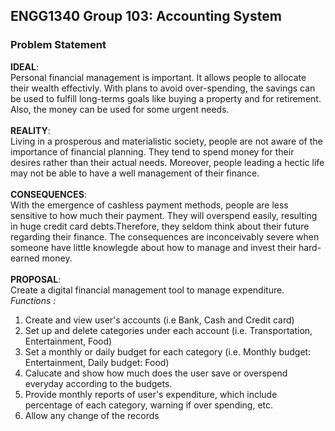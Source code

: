 ## ENGG1340 Group 103: Accounting System
### Problem Statement
**IDEAL**:\
Personal financial management is important. It allows people to allocate their wealth effectivly. With plans to avoid over-spending, the savings can be used to fulfill long-terms goals like buying a property and for retirement. Also, the money can be used for some urgent needs.\
\
**REALITY**:\
Living in a prosperous and materialistic society, people are not aware of the importance of financial planning. They tend to spend money for their desires rather than their actual needs. Moreover, people leading a hectic life may not be able to have a well management of their finance.\
\
**CONSEQUENCES**:\
With the emergence of cashless payment methods, people are less sensitive to how much their payment. They will overspend easily, resulting in huge credit card debts.Therefore, they seldom think about their future regarding their finance. The consequences are inconceivably severe when someone have little knowlegde about how to manage and invest their hard-earned money.\
\
**PROPOSAL**:\
Create a digital financial management tool to manage expenditure. \
*Functions :* 
  1. Create and view user's accounts (i.e Bank, Cash and Credit card)
  2. Set up and delete categories under each account (i.e. Transportation, Entertainment, Food)
  3. Set a monthly or daily budget for each category (i.e. Monthly budget: Entertainment, Daily budget: Food)
  4. Calucate and show how much does the user save or overspend everyday according to the budgets.
  5. Provide monthly reports of user's expenditure, which include percentage of each category, warning if over spending, etc.
  6. Allow any change of the records
  
